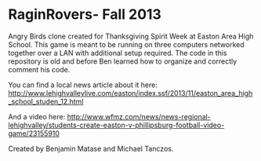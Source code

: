 RaginRovers- Fall 2013
===========
Angry Birds clone created for Thanksgiving Spirit Week at Easton Area High School.  This game is meant to be running on three computers networked together over a LAN with additional setup required.  The code in this repository is old and before Ben learned how to organize and correctly comment his code.  

You can find a local news article about it here: http://www.lehighvalleylive.com/easton/index.ssf/2013/11/easton_area_high_school_studen_12.html

And a video here: http://www.wfmz.com/news/news-regional-lehighvalley/students-create-easton-v-phillipsburg-football-video-game/23155910

Created by Benjamin Matase and Michael Tanczos.
